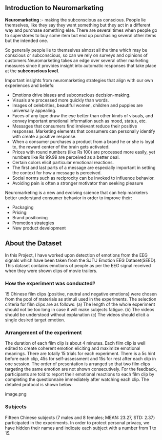 ## Introduction to Neuromarketing
**Neuromarketing** :- making the subconscious as conscious.
People lie themselves, like they say they want something but they act in a different way and purchase something else. There are several times when people go to superstores to buy some item but end up purchasing several other items but the intended one.

So generally people lie to themselves almost all the time which may be conscious or subconscious, so can we rely on surveys and opinions of customers.Neuromarketing takes an edge over several other marketing measures since it provides insight into automatic responses that take place at the **subconscious level**.

Important insights from neuromarketing strategies that align with our own experiences and beliefs:

- Emotions drive biases and subconscious decision-making.
- Visuals are processed more quickly than words.
- Images of celebrities, beautiful women, children and puppies are universally appealing.
- Faces of any type draw the eye better than other kinds of visuals, and convey important emotional information such as mood, status, etc.
- Messages that consumers find irrelevant reduce their positive responses. Marketing elements that consumers can personally identify with create a positive response.
- When a consumer purchases a product from a brand he or she is loyal to, the reward center of the brain gets activated.
- Prices with round numbers (like Rs 100) are processed more easily, yet numbers like Rs 99.99 are perceived as a better deal.
- Certain colors elicit particular emotional reactions.
- The first and last parts of a message are especially important in setting the context for how a message is perceived.
- Social norms such as reciprocity can be invoked to influence behavior.
- Avoiding pain is often a stronger motivator than seeking pleasure


Neuromarketing is a new and evolving science that can help marketers better understand consumer behavior in order to improve their:
- Packaging
- Pricing
- Brand positioning
- Promotion strategies
- New product development

## About the Dataset
In this Project, I have worked upon detection of emotions from the EEG signals which have been taken from the SJTU Emotion EEG Dataset(SEED). This dataset contains emotions of people as per the EEG signal received when they were shown clips of movie trailers.

### How the experiment was conducted?
15 Chinese film clips (positive, neutral and negative emotions) were chosen from the pool of materials as stimuli used in the experiments. The selection criteria for film clips are as follows: (a) The length of the whole experiment should not be too long in case it will make subjects fatigue. (b) The videos should be understood without explanation (c) The videos should elicit a single desired target emotion.

### Arrangement of the experiment
The duration of each film clip is about 4 minutes. Each film clip is well edited to create coherent emotion eliciting and maximize emotional meanings. There are totally 15 trials for each experiment. There is a 5s hint before each clip, 45s for self-assessment and 15s for rest after each clip in one session. The order of presentation is arranged so that two film clips targeting the same emotion are not shown consecutively. For the feedback, participants are told to report their emotional reactions to each film clip by completing the questionnaire immediately after watching each clip. The detailed protocol is shown below:

image.png

### Subjects
Fifteen Chinese subjects (7 males and 8 females; MEAN: 23.27, STD: 2.37) participated in the experiments. In order to protect personal privacy, we have hidden their names and indicate each subject with a number from 1 to 15.

